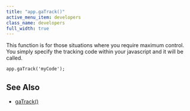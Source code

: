 ```yaml
---
title: "app.gaTrack()"
active_menu_item: developers
class_name: developers
full_width: true
---
```



This function is for those situations where you require maximum control. You simply specify the tracking code within your javascript and it will be called.

    app.gaTrack('myCode');
     
   

## **See Also**

 - [gaTrack()](../../../scripting-apis/client-api/app-functions/gatrack)

